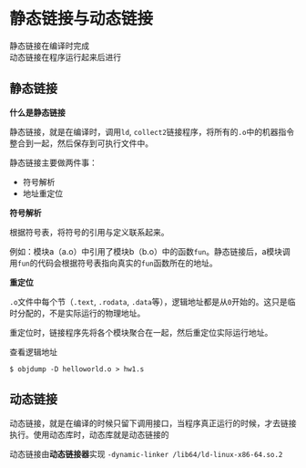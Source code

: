 # 静态链接与动态链接

静态链接在编译时完成  
动态链接在程序运行起来后进行

## 静态链接

**什么是静态链接**

静态链接，就是在编译时，调用`ld`, `collect2`链接程序，将所有的`.o`中的机器指令整合到一起，然后保存到可执行文件中。

静态链接主要做两件事：

- 符号解析
- 地址重定位

**符号解析**

根据符号表，将符号的引用与定义联系起来。

例如：模块a（a.o）中引用了模块b（b.o）中的函数`fun`。静态链接后，a模块调用`fun`的代码会根据符号表指向真实的`fun`函数所在的地址。

**重定位**

`.o`文件中每个节（`.text`, `.rodata`, `.data`等），逻辑地址都是从`0`开始的。这只是临时分配的，不是实际运行的物理地址。

重定位时，链接程序先将各个模块聚合在一起，然后重定位实际运行地址。

查看逻辑地址

```
$ objdump -D helloworld.o > hw1.s
```

## 动态链接

动态链接，就是在编译的时候只留下调用接口，当程序真正运行的时候，才去链接执行。使用动态库时，动态库就是动态链接的

动态链接由**动态链接器**实现 `-dynamic-linker /lib64/ld-linux-x86-64.so.2`
